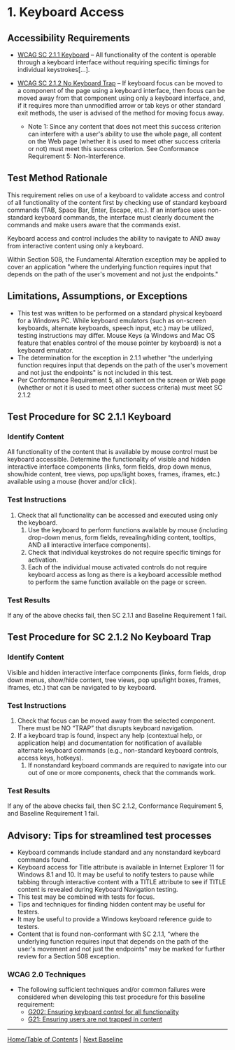 # 1. Keyboard Access

## Accessibility Requirements
* [WCAG SC  2.1.1 Keyboard](https://www.w3.org/TR/UNDERSTANDING-WCAG20/keyboard-operation-keyboard-operable.html) – All functionality of the content is operable through a keyboard interface without requiring specific timings for individual keystrokes[...].  

* [WCAG SC 2.1.2 No Keyboard Trap](https://www.w3.org/TR/UNDERSTANDING-WCAG20/keyboard-operation-trapping.html) – If keyboard focus can be moved to a component of the page using a keyboard interface, then focus can be moved away from that component using only a keyboard interface, and, if it requires more than unmodified arrow or tab keys or other standard exit methods, the user is advised of the method for moving focus away.
    * Note 1: Since any content that does not meet this success criterion can interfere with a user's ability to use the whole page, all content on the Web page (whether it is used to meet other success criteria or not) must meet this success criterion. See Conformance Requirement 5: Non-Interference.

## Test Method Rationale
This requirement relies on use of a keyboard to validate access and control of all functionality of the content first by checking use of standard keyboard commands (TAB, Space Bar, Enter, Escape, etc.). If an interface uses non-standard keyboard commands, the interface must clearly document the commands and make users aware that the commands exist.

Keyboard access and control includes the ability to navigate to AND away from interactive content using only a keyboard. 

Within Section 508, the Fundamental Alteration exception may be applied to cover an application "where the underlying function requires input that depends on the path of the user's movement and not just the endpoints."

## Limitations, Assumptions, or Exceptions
* This test was written to be performed on a standard physical keyboard for a Windows PC. While keyboard emulators (such as on-screen keyboards, alternate keyboards, speech input, etc.) may be utilized, testing instructions may differ. Mouse Keys (a Windows and Mac OS feature that enables control of the mouse pointer by keyboard) is not a keyboard emulator.
* The determination for the exception in 2.1.1 whether "the underlying function requires input that depends on the path of the user's movement and not just the endpoints" is not included in this test.
* Per Conformance Requirement 5, all content on the screen or Web page (whether or not it is used to meet other success criteria) must meet SC 2.1.2

## Test Procedure for SC 2.1.1 Keyboard
### Identify Content
All functionality of the content that is available by mouse control must be keyboard accessible. Determine the functionality of visible and hidden interactive interface components (links, form fields, drop down menus, show/hide content, tree views, pop ups/light boxes, frames, iframes, etc.) available using a mouse (hover and/or click).

### Test Instructions
1.	Check that all functionality can be accessed and executed using only the keyboard.
    1. Use the keyboard to perform functions available by mouse (including drop-down menus, form fields, revealing/hiding content, tooltips, AND all interactive interface components).
    1. Check that individual keystrokes do not require specific timings for activation.
    1. Each of the individual mouse activated controls do not require keyboard access as long as there is a keyboard accessible method to perform the same function available on the page or screen.
 
### Test Results
If any of the above checks fail, then SC 2.1.1 and Baseline Requirement 1 fail.

## Test Procedure for SC 2.1.2 No Keyboard Trap
### Identify Content
Visible and hidden interactive interface components (links, form fields, drop down menus, show/hide content, tree views, pop ups/light boxes, frames, iframes, etc.) that can be navigated to by keyboard.

### Test Instructions
1.	Check that focus can be moved away from the selected component. There must be NO “TRAP” that disrupts keyboard navigation.
2.	If a keyboard trap is found, inspect any help (contextual help, or application help) and documentation for notification of available alternate keyboard commands (e.g., non-standard keyboard controls, access keys, hotkeys).
    1. If nonstandard keyboard commands are required to navigate into our out of one or more components, check that the commands work.

### Test Results
If any of the above checks fail, then SC 2.1.2, Conformance Requirement 5, and Baseline Requirement 1 fail.

## Advisory: Tips for streamlined test processes
* Keyboard commands include standard and any nonstandard keyboard commands found. 
* Keyboard access for Title attribute is available in Internet Explorer 11 for Windows 8.1 and 10. It may be useful to notify testers to pause while tabbing through interactive content with a TITLE attribute to see if TITLE content is revealed during Keyboard Navigation testing.
* This test may be combined with tests for focus.
* Tips and techniques for finding hidden content may be useful for testers.
* It may be useful to provide a Windows keyboard reference guide to testers.
* Content that is found non-conformant with SC 2.1.1, “where the underlying function requires input that depends on the path of the user's movement and not just the endpoints" may be marked for further review for a Section 508 exception.

### WCAG 2.0 Techniques
* The following sufficient techniques and/or common failures were considered when developing this test procedure for this baseline requirement:
    * [G202: Ensuring keyboard control for all functionality](http://www.w3.org/TR/WCAG20-TECHS/G202.html)
    * [G21: Ensuring users are not trapped in content](http://www.w3.org/TR/WCAG20-TECHS/G21.html)

-------------------------------------------------
[Home/Table of Contents](index.md)    |    [Next Baseline](02FocusVisible.md)
